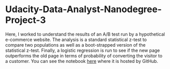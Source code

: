 # Udacity-Data-Analyst-Nanodegree-Project-3
Here, I worked to understand the results of an A/B test run by a hypothetical e-commerce website.  The analysis is a standard statistical z-test to compare two populations as well as a boot-strapped version of the statistical z-test.  Finally, a logistic regression is run to see if the new page outperforms the old page in terms of probability of converting the visitor to a customer.
You can see the notebook [here](https://github.com/tbdatasci/Udacity-Data-Analyst-Nanodegree-Project-3/blob/master/Analyze_ab_test_results_notebook.ipynb) where it is hosted by GitHub.
